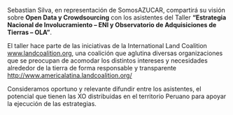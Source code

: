<html><body><p>Sebastian Silva, en representación de SomosAZUCAR, compartirá  su visión sobre <strong>Open Data y  Crowdsourcing</strong> con los asistentes del Taller <strong>“Estrategia Nacional de Involucramiento – ENI y Observatorio de Adquisiciones de Tierras – OLA”</strong>.



El taller hace parte de las iniciativas de la International Land Coalition <a href="http://www.landcoalition.org/" target="_blank">www.landcoalition.org</a>,  una coalición que aglutina diversas organizaciones que se preocupan de  acomodar los distintos intereses y necesidades alrededor de la tierra de  forma responsable y transparente <a href="http://www.americalatina.landcoalition.org/" target="_blank">http://www.americalatina.landcoalition.org/</a>



Consideramos oportuno y relevante difundir entre los asistentes, el  potencial que tienen las XO distribuidas en el territorio Peruano para  apoyar la ejecución de las estrategias.</p></body></html>